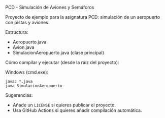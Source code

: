 PCD - Simulación de Aviones y Semáforos

Proyecto de ejemplo para la asignatura PCD: simulación de un aeropuerto con pistas y aviones.

Estructura:
- Aeropuerto.java
- Avion.java
- SimulacionAeropuerto.java (clase principal)

Cómo compilar y ejecutar (desde la raíz del proyecto):

Windows (cmd.exe):

```
javac *.java
java SimulacionAeropuerto
```

Sugerencias:
- Añade un `LICENSE` si quieres publicar el proyecto.
- Usa GitHub Actions si quieres añadir compilación automática.

